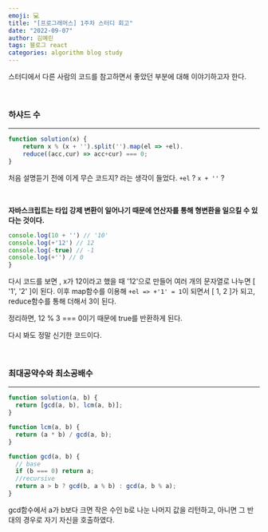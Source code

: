 ```yaml
---
emoji: 💻
title: "[프로그래머스] 1주차 스터디 회고"
date: "2022-09-07"
author: 김예린
tags: 블로그 react
categories: algorithm blog study
---
```


스터디에서 다른 사람의 코드를 참고하면서 좋았던 부분에 대해 이야기하고자 한다.

<br>

### 하샤드 수
---

```js
function solution(x) {
    return x % (x + '').split('').map(el => +el).
    reduce((acc,cur) => acc+cur) === 0;
}
```

처음 설명듣기 전에 이게 무슨 코드지? 라는 생각이 들었다. `+el` ? `x + ''` ? 

<br>

**자바스크립트는 타입 강제 변환이 일어나기 때문에 연산자를 통해 형변환을 일으킬 수 있다는 것이다.**

```js
console.log(10 + '') // '10'
console.log(+'12') // 12
console.log(-true) // -1
console.log(+'') // 0
}
```

다시 코드를 보면 , x가 12이라고 했을 때 '12'으로 만들어 여러 개의 문자열로 나누면 [ '1', '2' ]이 된다. 이후 map함수를 이용해 `+el => +'1' = 1`이 되면서 [ 1, 2 ]가 되고, reduce함수를 통해 더해서 3이 된다.

정리하면, 12 % 3 === 0이기 때문에 true를 반환하게 된다.

다시 봐도 정말 신기한 코드이다.

<br>

### 최대공약수와 최소공배수
---

```js
function solution(a, b) {
  return [gcd(a, b), lcm(a, b)];
}

function lcm(a, b) {
  return (a * b) / gcd(a, b);
}

function gcd(a, b) {
  // base
  if (b === 0) return a;
  //recursive
  return a > b ? gcd(b, a % b) : gcd(a, b % a);
}
```

gcd함수에서 a가 b보다 크면 작은 수인 b로 나눈 나머지 값을 리턴하고, 아니면 그 반대의 경우로 자기 자신을 호출하였다. 
